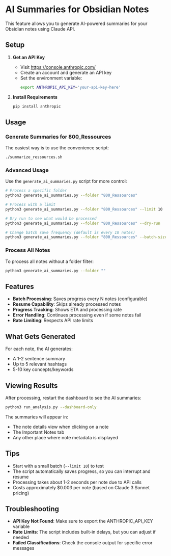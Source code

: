 # AI Summaries for Obsidian Notes

This feature allows you to generate AI-powered summaries for your Obsidian notes using Claude API.

## Setup

1. **Get an API Key**
   - Visit https://console.anthropic.com/
   - Create an account and generate an API key
   - Set the environment variable:
     ```bash
     export ANTHROPIC_API_KEY='your-api-key-here'
     ```

2. **Install Requirements**
   ```bash
   pip install anthropic
   ```

## Usage

### Generate Summaries for 800_Ressources

The easiest way is to use the convenience script:

```bash
./summarize_ressources.sh
```

### Advanced Usage

Use the `generate_ai_summaries.py` script for more control:

```bash
# Process a specific folder
python3 generate_ai_summaries.py --folder "800_Ressources"

# Process with a limit
python3 generate_ai_summaries.py --folder "800_Ressources" --limit 10

# Dry run to see what would be processed
python3 generate_ai_summaries.py --folder "800_Ressources" --dry-run

# Change batch save frequency (default is every 10 notes)
python3 generate_ai_summaries.py --folder "800_Ressources" --batch-size 5
```

### Process All Notes

To process all notes without a folder filter:

```bash
python3 generate_ai_summaries.py --folder ""
```

## Features

- **Batch Processing**: Saves progress every N notes (configurable)
- **Resume Capability**: Skips already processed notes
- **Progress Tracking**: Shows ETA and processing rate
- **Error Handling**: Continues processing even if some notes fail
- **Rate Limiting**: Respects API rate limits

## What Gets Generated

For each note, the AI generates:
- A 1-2 sentence summary
- Up to 5 relevant hashtags
- 5-10 key concepts/keywords

## Viewing Results

After processing, restart the dashboard to see the AI summaries:

```bash
python3 run_analysis.py --dashboard-only
```

The summaries will appear in:
- The note details view when clicking on a note
- The Important Notes tab
- Any other place where note metadata is displayed

## Tips

- Start with a small batch (`--limit 10`) to test
- The script automatically saves progress, so you can interrupt and resume
- Processing takes about 1-2 seconds per note due to API calls
- Costs approximately $0.003 per note (based on Claude 3 Sonnet pricing)

## Troubleshooting

- **API Key Not Found**: Make sure to export the ANTHROPIC_API_KEY variable
- **Rate Limits**: The script includes built-in delays, but you can adjust if needed
- **Failed Classifications**: Check the console output for specific error messages